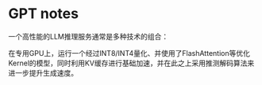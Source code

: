 # GPT notes

一个高性能的LLM推理服务通常是多种技术的组合：

在专用GPU上，运行一个经过INT8/INT4量化、并使用了FlashAttention等优化Kernel的模型，同时利用KV缓存进行基础加速，并在此之上采用推测解码算法来进一步提升生成速度。